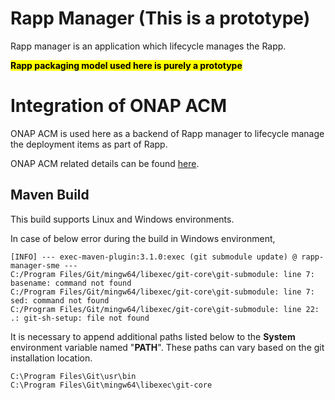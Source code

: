 # Rapp Manager (This is a prototype)
Rapp manager is an application which lifecycle manages the Rapp.

<mark>**Rapp packaging model used here is purely a prototype**</mark>

# Integration of ONAP ACM

ONAP ACM is used here as a backend of Rapp manager to lifecycle manage the deployment items as part of Rapp.

ONAP ACM related details can be found [here](https://docs.onap.org/projects/onap-policy-parent/en/london/clamp/clamp.html).


## Maven Build

This build supports Linux and Windows environments.

In case of below error during the build in Windows environment,

```
[INFO] --- exec-maven-plugin:3.1.0:exec (git submodule update) @ rapp-manager-sme ---
C:/Program Files/Git/mingw64/libexec/git-core\git-submodule: line 7: basename: command not found
C:/Program Files/Git/mingw64/libexec/git-core\git-submodule: line 7: sed: command not found
C:/Program Files/Git/mingw64/libexec/git-core\git-submodule: line 22: .: git-sh-setup: file not found
```

It is necessary to append additional paths listed below to the <strong>System</strong> environment variable
named "<strong>PATH</strong>". These paths can vary based on the git installation location.

```
C:\Program Files\Git\usr\bin
C:\Program Files\Git\mingw64\libexec\git-core
```